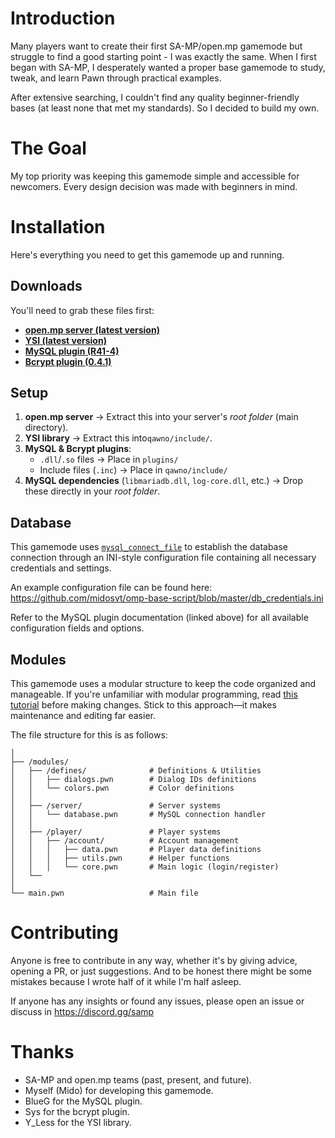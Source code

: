 # Introduction
Many players want to create their first SA-MP/open.mp gamemode but struggle to find a good starting point - I was exactly the same. When I first began with SA-MP, I desperately wanted a proper base gamemode to study, tweak, and learn Pawn through practical examples.

After extensive searching, I couldn't find any quality beginner-friendly bases (at least none that met my standards). So I decided to build my own.

# The Goal
My top priority was keeping this gamemode simple and accessible for newcomers. Every design decision was made with beginners in mind.

# Installation
Here's everything you need to get this gamemode up and running.  

## Downloads
You'll need to grab these files first:

- **[open.mp server (latest version)](https://github.com/openmultiplayer/open.mp/releases/latest)**
- **[YSI (latest version)](https://github.com/pawn-lang/YSI-Includes/releases/latest)**
- **[MySQL plugin (R41-4)](https://github.com/pBlueG/SA-MP-MySQL/releases/tag/R41-4)**  
- **[Bcrypt plugin (0.4.1)](https://github.com/Sreyas-Sreelal/samp-bcrypt/releases/tag/0.4.1)**  

## Setup  
1. **open.mp server** → Extract this into your server's *root folder* (main directory).  
2. **YSI library** → Extract this into`qawno/include/`.
3. **MySQL & Bcrypt plugins**:  
   - `.dll`/`.so` files → Place in `plugins/`  
   - Include files (`.inc`) → Place in `qawno/include/`  
4. **MySQL dependencies** (`libmariadb.dll`, `log-core.dll`, etc.) → Drop these directly in your *root folder*.  

## Database
This gamemode uses [`mysql_connect_file`](https://github.com/pBlueG/SA-MP-MySQL/wiki#mysql_connect_file) to establish the database connection through an INI-style configuration file containing all necessary credentials and settings.

An example configuration file can be found here:  
https://github.com/midosvt/omp-base-script/blob/master/db_credentials.ini

Refer to the MySQL plugin documentation (linked above) for all available configuration fields and options.

## Modules
This gamemode uses a modular structure to keep the code organized and manageable. If you're unfamiliar with modular programming, read [this tutorial](https://sampforum.blast.hk/showthread.php?tid=597338&highlight=Modular+programming) before making changes. Stick to this approach—it makes maintenance and editing far easier.

The file structure for this is as follows:

```gamemodes/
│
├── /modules/
│   ├── /defines/              # Definitions & Utilities
│   │   ├── dialogs.pwn        # Dialog IDs definitions
│   │   └── colors.pwn         # Color definitions
│   │
│   ├── /server/               # Server systems
│   │   └── database.pwn       # MySQL connection handler
│   │
│   ├── /player/               # Player systems
│   │   ├── /account/          # Account management
│   │   │   ├── data.pwn       # Player data definitions
│   │   │   ├── utils.pwn      # Helper functions
│   │   │   └── core.pwn       # Main logic (login/register)
│   └── 
│
└── main.pwn                   # Main file
```

# Contributing
Anyone is free to contribute in any way, whether it's by giving advice, opening a PR, or just suggestions. And to be honest there might be some mistakes because I wrote half of it while I'm half asleep.

If anyone has any insights or found any issues, please open an issue or discuss in https://discord.gg/samp

# Thanks
- SA-MP and open.mp teams (past, present, and future).
- Myself (Mido) for developing this gamemode.
- BlueG for the MySQL plugin.
- Sys for the bcrypt plugin.
- Y_Less for the YSI library.